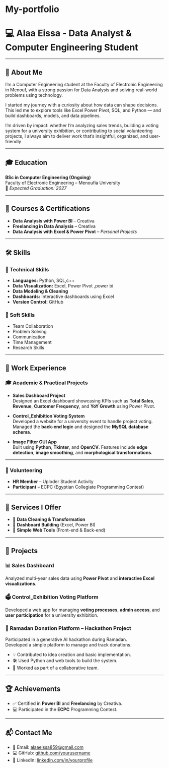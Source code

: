 # My-portfolio
# 💻 Alaa Eissa - Data Analyst & Computer Engineering Student
---
## 🧕 About Me
I’m a Computer Engineering student at the Faculty of Electronic Engineering in Menouf, with a strong passion for Data Analysis and solving real-world problems using technology.

I started my journey with a curiosity about how data can shape decisions. This led me to explore tools like Excel Power Pivot, SQL, and Python — and build dashboards, models, and data pipelines.

I’m driven by impact: whether I’m analyzing sales trends, building a voting system for a university exhibition, or contributing to social volunteering projects, I always aim to deliver work that’s insightful, organized, and user-friendly

---
## 🎓 Education

**BSc in Computer Engineering (Ongoing)**  
Faculty of Electronic Engineering – Menoufia University  
📅 *Expected Graduation: 2027*

---

## 📜 Courses & Certifications

- **Data Analysis with Power BI** – Creativa  
- **Freelancing in Data Analysis** – Creativa  
- **Data Analysis with Excel & Power Pivot** – *Personal Projects*

---
## 🛠️ Skills

### 🔧 Technical Skills
- **Languages:** Python, SQL,c++  
- **Data Visualization:** Excel, Power Pivot ,power bi 
- **Data Modeling & Cleaning**  
- **Dashboards:** Interactive dashboards using Excel  
- **Version Control:**  GitHub  

### 🤝 Soft Skills
- Team Collaboration  
- Problem Solving  
- Communication  
- Time Management  
- Research Skills

---
## 💼 Work Experience

### 🎓 Academic & Practical Projects

- **Sales Dashboard Project**  
  Designed an Excel dashboard showcasing KPIs such as **Total Sales**, **Revenue**, **Customer Frequency**, and **YoY Growth** using Power Pivot.

- **Control_Exhibition Voting System**  
  Developed a website for a university event to handle project voting. Managed the **back-end logic** and designed the **MySQL database schema**.

- **Image Filter GUI App**  
  Built using **Python**, **Tkinter**, and **OpenCV**. Features include **edge detection**, **image smoothing**, and **morphological transformations**.

---

### 🤝 Volunteering

- **HR Member** – Uploder Student Activity  
- **Participant** – ECPC (Egyptian Collegiate Programming Contest)

---

## 🧩 Services I Offer

- 🔹 **Data Cleaning & Transformation**
- 🔹 **Dashboard Building** (Excel, Power BI)
- 🔹 **Simple Web Tools** (Front-end & Back-end)

---

## 🚀 Projects

### 📊 Sales Dashboard  
Analyzed multi-year sales data using **Power Pivot** and **interactive Excel visualizations**.

### 🗳️ Control_Exhibition Voting Platform  
Developed a web app for managing **voting processes**, **admin access**, and **user participation** for a university exhibition.

### 🕌 Ramadan Donation Platform – Hackathon Project

Participated in a generative AI hackathon during Ramadan.  
Developed a simple platform to manage and track donations.  

- 💡 Contributed to idea creation and basic implementation.  
- 🛠️ Used Python and web tools to build the system.  
- 👥 Worked as part of a collaborative team.  

 ---
 ## 🏆 Achievements

- ✅ Certified in **Power BI** and **Freelancing** by Creativa.
- 💻 Participated in the **ECPC** Programming Contest.
---
## 📬 Contact Me

- 📧 Email: alaaeissa859@gmail.com
- 💻 GitHub: [github.com/yourusername](https://github.com/Alaa-Eissa)  
- 🔗 LinkedIn: [linkedin.com/in/yourprofile](https://www.linkedin.com/in/%C3%A1laa-eissa?utm_source=share&utm_campaign=share_via&utm_content=profile&utm_medium=android_app )




 

